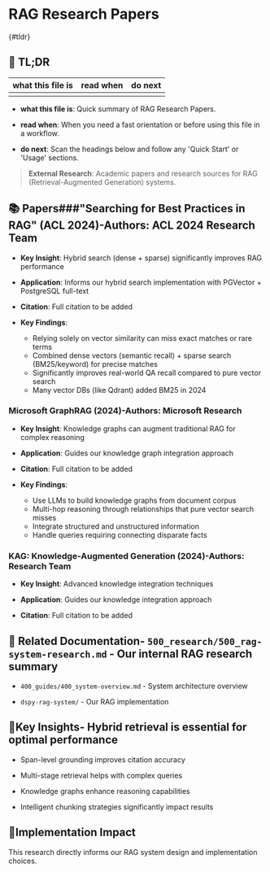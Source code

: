 <!-- CONTEXT_REFERENCE: 400_guides/400_context-priority-guide.md -->
<!-- MODULE_REFERENCE: 400_guides/400_system-overview.md -->

# RAG Research Papers

{#tldr}

## 🔎 TL;DR

| what this file is | read when | do next |
|---|---|---|
|  |  |  |

- **what this file is**: Quick summary of RAG Research Papers.

- **read when**: When you need a fast orientation or before using this file in a workflow.

- **do next**: Scan the headings below and follow any 'Quick Start' or 'Usage' sections.

> **External Research**: Academic papers and research sources for RAG (Retrieval-Augmented Generation) systems.

## 📚 **Papers**###**"Searching for Best Practices in RAG" (ACL 2024)**-**Authors**: ACL 2024 Research Team

- **Key Insight**: Hybrid search (dense + sparse) significantly improves RAG performance

- **Application**: Informs our hybrid search implementation with PGVector + PostgreSQL full-text

- **Citation**: Full citation to be added

- **Key Findings**:
  - Relying solely on vector similarity can miss exact matches or rare terms
  - Combined dense vectors (semantic recall) + sparse search (BM25/keyword) for precise matches
  - Significantly improves real-world QA recall compared to pure vector search
  - Many vector DBs (like Qdrant) added BM25 in 2024

### **Microsoft GraphRAG (2024)**-**Authors**: Microsoft Research

- **Key Insight**: Knowledge graphs can augment traditional RAG for complex reasoning

- **Application**: Guides our knowledge graph integration approach

- **Citation**: Full citation to be added

- **Key Findings**:
  - Use LLMs to build knowledge graphs from document corpus
  - Multi-hop reasoning through relationships that pure vector search misses
  - Integrate structured and unstructured information
  - Handle queries requiring connecting disparate facts

### **KAG: Knowledge-Augmented Generation (2024)**-**Authors**: Research Team

- **Key Insight**: Advanced knowledge integration techniques

- **Application**: Guides our knowledge integration approach

- **Citation**: Full citation to be added

## 🔗 **Related Documentation**- `500_research/500_rag-system-research.md` - Our internal RAG research summary

- `400_guides/400_system-overview.md` - System architecture overview

- `dspy-rag-system/` - Our RAG implementation

## 📖**Key Insights**- Hybrid retrieval is essential for optimal performance

- Span-level grounding improves citation accuracy

- Multi-stage retrieval helps with complex queries

- Knowledge graphs enhance reasoning capabilities

- Intelligent chunking strategies significantly impact results

## 🎯**Implementation Impact**

This research directly informs our RAG system design and implementation choices.
